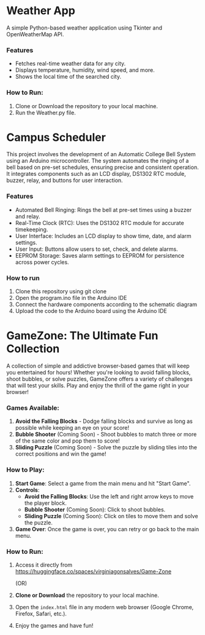 # Weather App
A simple Python-based weather application using Tkinter and OpenWeatherMap API.
### Features
- Fetches real-time weather data for any city.
- Displays temperature, humidity, wind speed, and more.
- Shows the local time of the searched city.
### How to Run:
1. Clone or Download the repository to your local machine.
2. Run the Weather.py file.
   
# Campus Scheduler
This project involves the development of an Automatic College Bell System using an Arduino microcontroller. The system automates the ringing of a bell based on pre-set schedules, ensuring precise and consistent operation. It integrates components such as an LCD display, DS1302 RTC module, buzzer, relay, and buttons for user interaction.
### Features
- Automated Bell Ringing: Rings the bell at pre-set times using a buzzer and relay.
- Real-Time Clock (RTC): Uses the DS1302 RTC module for accurate timekeeping.
- User Interface: Includes an LCD display to show time, date, and alarm settings.
- User Input: Buttons allow users to set, check, and delete alarms.
- EEPROM Storage: Saves alarm settings to EEPROM for persistence across power cycles.
### How to run
1. Clone this repository using git clone
2. Open the program.ino file in the Arduino IDE
3. Connect the hardware components according to the schematic diagram
4. Upload the code to the Arduino board using the Arduino IDE
   
# GameZone: The Ultimate Fun Collection
A collection of simple and addictive browser-based games that will keep you entertained for hours! Whether you're looking to avoid falling blocks, shoot bubbles, or solve puzzles, GameZone offers a variety of challenges that will test your skills. Play and enjoy the thrill of the game right in your browser!
### Games Available:
1. **Avoid the Falling Blocks** - Dodge falling blocks and survive as long as possible while keeping an eye on your score!
2. **Bubble Shooter** (Coming Soon) - Shoot bubbles to match three or more of the same color and pop them to score!
3. **Sliding Puzzle** (Coming Soon) - Solve the puzzle by sliding tiles into the correct positions and win the game!
### How to Play:
1. **Start Game**: Select a game from the main menu and hit "Start Game".
2. **Controls**:
    - **Avoid the Falling Blocks**: Use the left and right arrow keys to move the player block.
    - **Bubble Shooter** (Coming Soon): Click to shoot bubbles.
    - **Sliding Puzzle** (Coming Soon): Click on tiles to move them and solve the puzzle.
3. **Game Over**: Once the game is over, you can retry or go back to the main menu.
### How to Run:
1. Access it directly from https://huggingface.co/spaces/virginiagonsalves/Game-Zone

   (OR)
2. **Clone or Download** the repository to your local machine.
3. Open the `index.html` file in any modern web browser (Google Chrome, Firefox, Safari, etc.).
4. Enjoy the games and have fun!
